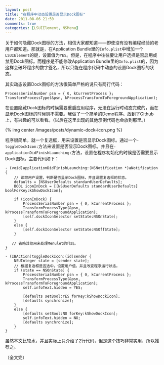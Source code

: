 ```yaml
---
layout: post
title: "在程序中动态设置是否显示Dock图标"
date: 2011-08-06 21:50
comments: true
categories: [LSUIElement, NSMenu]
---
```


关于如何隐藏Dock图标的方法，相信大家都知道——即使没有没有编程经验的老用户都知道。那就是，在Application Bundle里的`Info.plist`中增加一个`LSUIElement`的键，设置值为`YES`。但是，在程序中往往要让用户选择是否启用或禁用Dock图标。而程序是不能修改Application Bundle里的`Info.plist`的，因为这样会破坏程序的数字签名，所以只能在程序代码中动态的设置Dock图标的状态。

其实动态设置Dock图标的方法很简单严格的说只有两行代码：

``` objc
ProcessSerialNumber psn = { 0, kCurrentProcess };
TransformProcessType(&psn, kProcessTransformToForegroundApplication);
```

在设置隐藏Dock图标的时候需要重启应用程序，无法在运行时动态完成的，而在显示Dock图标的时候则不需要。我做了一个简单的Demo程序。放到了Github上，有兴趣的可以看看。（以后在这里出现的其他示例代码也会放到那里。）

{% img center /images/posts/dynamic-dock-icon.png %} 

程序很简单，就一个复选框，用来设置是否显示Dock图标。通过一个`-toggleDockIcon:`方法来设置是否显示Dock图标。并且在`-applicationDidFinishLaunching:`方法，设置在程序初始化的时候是否需要显示Dock图标。主要代码如下：
<!-- more --> 
``` objc
- (void)applicationDidFinishLaunching:(NSNotification *)aNotification
{
    // 读取用户设置，判断是否显示Dock图标，并且设置复选框的状态。
    defaults = [NSUserDefaults standardUserDefaults];
    BOOL iconInDock = [[NSUserDefaults standardUserDefaults] boolForKey:kShowDockIcon];
    
    if (iconInDock) {
        ProcessSerialNumber psn = { 0, kCurrentProcess };
        TransformProcessType(&psn, kProcessTransformToForegroundApplication);
        [self.dockIconSelector setState:NSOnState];
    }
    else {
        [self.dockIconSelector setState:NSOffState];
    }
    
   // 省略其他用来处理Menulet的代码。
}

- (IBAction)toggleDockIcon:(id)sender {
    NSUInteger state = [sender state];
    // 根据复选框是否选中，设置用户值，并且改变程序运行状态。
    if (state == NSOnState) {
        ProcessSerialNumber psn = { 0, kCurrentProcess };
        TransformProcessType(&psn, kProcessTransformToForegroundApplication);
        self.infoText.hidden = YES;
        
        [defaults setBool:YES forKey:kShowDockIcon];
        [defaults synchronize];
    }
    else {
        [defaults setBool:NO forKey:kShowDockIcon];
        self.infoText.hidden = NO;
        [defaults synchronize];
    }
}
```

虽然本文比较水，并且实际上只介绍了2行代码，但是这个技巧非常实用，所以推荐之。

（全文完）
